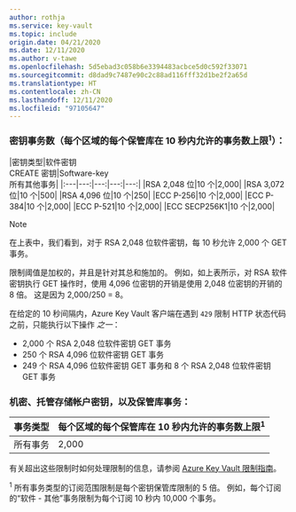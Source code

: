 ```yaml
---
author: rothja
ms.service: key-vault
ms.topic: include
origin.date: 04/21/2020
ms.date: 12/11/2020
ms.author: v-tawe
ms.openlocfilehash: 5d5ebad3c058b6e3394483acbce5d0c592f33071
ms.sourcegitcommit: d8dad9c7487e90c2c88ad116fff32d1be2f2a65d
ms.translationtype: HT
ms.contentlocale: zh-CN
ms.lasthandoff: 12/11/2020
ms.locfileid: "97105647"
---
```

### <a name="key-transactions-maximum-transactions-allowed-in-10-seconds-per-vault-per-regionsup1sup"></a>密钥事务数（每个区域的每个保管库在 10 秒内允许的事务数上限<sup>1</sup>）：

|密钥类型|软件密钥<br>CREATE 密钥|Software-key<br>所有其他事务|
|:---|---:|---:|---:|---:|
|RSA 2,048 位|10 个|2,000|
|RSA 3,072 位|10 个|500|
|RSA 4,096 位|10 个|250|
|ECC P-256|10 个|2,000|
|ECC P-384|10 个|2,000|
|ECC P-521|10 个|2,000|
|ECC SECP256K1|10 个|2,000|

<!-- HSM not support, use Software for example -->

> [!NOTE]
> 在上表中，我们看到，对于 RSA 2,048 位软件密钥，每 10 秒允许 2,000 个 GET 事务。
>
> 限制阈值是加权的，并且是针对其总和施加的。 例如，如上表所示，对 RSA 软件密钥执行 GET 操作时，使用 4,096 位密钥的开销是使用 2,048 位密钥的开销的 8 倍。 这是因为 2,000/250 = 8。
>
> 在给定的 10 秒间隔内，Azure Key Vault 客户端在遇到 `429` 限制 HTTP 状态代码之前，只能执行以下操作 *之一*：
> - 2,000 个 RSA 2,048 位软件密钥 GET 事务
> - 250 个 RSA 4,096 位软件密钥 GET 事务
> - 249 个 RSA 4,096 位软件密钥 GET 事务和 8 个 RSA 2,048 位软件密钥 GET 事务

<!-- HSM not support, use Software for example -->

### <a name="secrets-managed-storage-account-keys-and-vault-transactions"></a>机密、托管存储帐户密钥，以及保管库事务：

| 事务类型 | 每个区域的每个保管库在 10 秒内允许的事务数上限<sup>1</sup> |
| --- | --- |
| 所有事务 |2,000 |

有关超出这些限制时如何处理限制的信息，请参阅 [Azure Key Vault 限制指南](../articles/key-vault/key-vault-ovw-throttling.md)。

<sup>1</sup> 所有事务类型的订阅范围限制是每个密钥保管库限制的 5 倍。 例如，每个订阅的“软件 - 其他”事务限制为每个订阅 10 秒内 10,000 个事务。

<!--
### Azure Private Link integration

| Resource | Limit |
| -------- | ----- |
| Private endpoints per key vault | 64 |
| Key vaults with private endpoints per subscription | 64 |
-->
